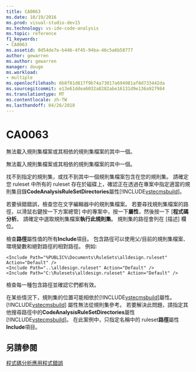 ```yaml
---
title: CA0063
ms.date: 10/19/2016
ms.prod: visual-studio-dev15
ms.technology: vs-ide-code-analysis
ms.topic: reference
f1_keywords:
- CA0063
ms.assetid: 0d54de7e-b446-4f45-94ba-46c5a6b58777
author: gewarren
ms.author: gewarren
manager: douge
ms.workload:
- multiple
ms.openlocfilehash: 6b8f81d817f9b74a73017a694981af8d733442da
ms.sourcegitcommit: e13e61ddea6032a8282abe16131d9e136a927984
ms.translationtype: MT
ms.contentlocale: zh-TW
ms.lasthandoff: 04/26/2018
---
```

# <a name="ca0063"></a>CA0063
無法載入規則集檔案或其相依的規則集檔案的其中一個。

 無法載入規則集檔案或其相依的規則集檔案的其中一個。

 找不到指定的規則集，或找不到其中一個規則集檔案包含在您的規則集。 請確定您 ruleset 中所有的 ruleset 存在於磁碟上，確認正在透過在專案中指定適當的規則集目錄**CodeAnalysisRuleSetDirectories**屬性[!INCLUDE[vstecmsbuild](../extensibility/internals/includes/vstecmsbuild_md.md)]。

 若要偵錯錯誤，檢查您在文字編輯器中的規則集檔案。 若要尋找規則集檔案的路徑，以滑鼠右鍵按一下方案總管] 中的專案中，按一下**屬性**，然後按一下 [**程式碼分析**。 請確定中選取規則集檔案**執行此規則集**。 規則集的路徑會列在 [描述] 欄位。

 檢查**路徑**屬性值的所有**Include**項目。 包含路徑可以使用父/目前的規則集檔案、 環境變數和絕對路徑的相對路徑。 例如: 

```
<Include Path="%PUBLIC%\Documents\RuleSets\alldesign.ruleset" Action="Default" />
<Include Path="..\alldesign.ruleset" Action="Default" />
<Include Path="C:\Rulesets\alldesign.ruleset" Action="Default" />
```

 檢查每一種包含路徑並確認它們都有效。

 在某些情況下，規則集的位置可能相依於[!INCLUDE[vstecmsbuild](../extensibility/internals/includes/vstecmsbuild_md.md)]屬性。 [!INCLUDE[vstecmsbuild](../extensibility/internals/includes/vstecmsbuild_md.md)] 屬性無法從規則集參考。 若要解決此問題，請指定其他搜尋路徑中的**CodeAnalysisRuleSetDirectories**屬性[!INCLUDE[vstecmsbuild](../extensibility/internals/includes/vstecmsbuild_md.md)]。 在此案例中，只指定名稱中的 ruleset**路徑**屬性**Include**項目。

## <a name="see-also"></a>另請參閱
 [程式碼分析應用程式錯誤](../code-quality/code-analysis-application-errors.md)
